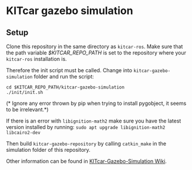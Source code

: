 # KITcar gazebo simulation

## Setup

Clone this repository in the same directory as `kitcar-ros`. Make sure that the path variable *$KITCAR_REPO_PATH* is set to the repository where your `kitcar-ros` installation is.

Therefore the init script must be called. Change into `kitcar-gazebo-simulation` folder and run the script:
```
cd $KITCAR_REPO_PATH/kitcar-gazebo-simulation
./init/init.sh

```
(* Ignore any error thrown by pip when trying to install pygobject, it seems to be irrelevant.*)

If there is an error with `libignition-math2` make sure you have the latest version installed by running:
```sudo apt upgrade libignition-math2 libcairo2-dev```


Then build `kitcar-gazebo-repository` by calling `catkin_make` in the simulation folder of this repository.

Other information can be found in [KITcar-Gazebo-Simulation Wiki](https://wiki.kitcar-team.de/doku.php?id=technik:systemstruktur:simulation:start).

